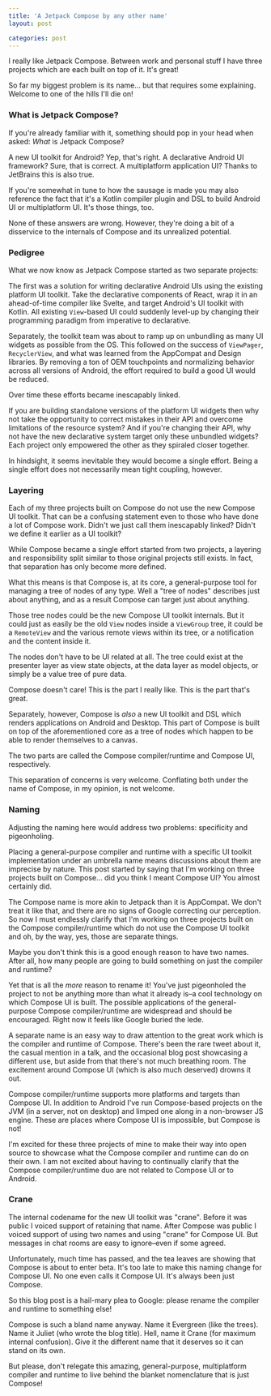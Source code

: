 ```yaml
---
title: 'A Jetpack Compose by any other name'
layout: post

categories: post
---
```


I really like Jetpack Compose.
Between work and personal stuff I have three projects which are each built on top of it.
It's great!

So far my biggest problem is its name… but that requires some explaining.
Welcome to one of the hills I'll die on!

### What is Jetpack Compose?

If you're already familiar with it, something should pop in your head when asked:
_What_ is Jetpack Compose?

A new UI toolkit for Android? Yep, that's right.
A declarative Android UI framework? Sure, that is correct.
A multiplatform application UI? Thanks to JetBrains this is also true.

If you're somewhat in tune to how the sausage is made you may also reference the fact that it's a
Kotlin compiler plugin and DSL to build Android UI or multiplatform UI. It's those things, too.

None of these answers are wrong. However, they're doing a bit of a disservice 
to the internals of Compose and its unrealized potential.

### Pedigree

What we now know as Jetpack Compose started as two separate projects:

The first was a solution for writing declarative Android UIs using the existing platform UI toolkit.
Take the declarative components of React, wrap it in an ahead-of-time compiler like Svelte, and
target Android's UI toolkit with Kotlin. All existing `View`-based UI could suddenly level-up by
changing their programming paradigm from imperative to declarative.

Separately, the toolkit team was about to ramp up on unbundling as many UI widgets as possible from
the OS. This followed on the success of `ViewPager`, `RecyclerView`, and what was learned from
the AppCompat and Design libraries. By removing a ton of OEM touchpoints and normalizing behavior
across all versions of Android, the effort required to build a good UI would be reduced.

Over time these efforts became inescapably linked.

If you are building standalone versions of the platform UI widgets then why not take the opportunity
to correct mistakes in their API and overcome limitations of the resource system? And if you're
changing their API, why not have the new declarative system target only these unbundled widgets?
Each project only empowered the other as they spiraled closer together.

In hindsight, it seems inevitable they would become a single effort. Being a single effort does
not necessarily mean tight coupling, however.

### Layering

Each of my three projects built on Compose do not use the new Compose UI toolkit. That can be a
confusing statement even to those who have done a lot of Compose work. Didn't we just call them
inescapably linked? Didn't we define it earlier as a UI toolkit?

While Compose became a single effort started from two projects, a layering and responsibility
split similar to those original projects still exists. In fact, that separation has only become
more defined.

What this means is that Compose is, at its core, a general-purpose tool for managing a tree of
nodes of any type. Well a "tree of nodes" describes just about anything, and as a result Compose can
target just about anything.

Those tree nodes could be the new Compose UI toolkit internals. But it could just as easily be the
old `View` nodes inside a `ViewGroup` tree, it could be a `RemoteView` and the various remote views
within its tree, or a notification and the content inside it.

The nodes don't have to be UI related at all. The tree could exist at the presenter layer as view
state objects, at the data layer as model objects, or simply be a value tree of pure data.

Compose doesn't care! This is the part I really like. This is the part that's great.

Separately, however, Compose is _also_ a new UI toolkit and DSL which renders applications on
Android and Desktop. This part of Compose is built on top of the aforementioned core as a tree of
nodes which happen to be able to render themselves to a canvas.

The two parts are called the Compose compiler/runtime and Compose UI, respectively.

This separation of concerns is very welcome. Conflating both under the name of Compose,
in my opinion, is not welcome.

### Naming

Adjusting the naming here would address two problems: specificity and pigeonholing.

Placing a general-purpose compiler and runtime with a specific UI toolkit implementation under an
umbrella name means discussions about them are imprecise by nature. This post started by saying
that I'm working on three projects built on Compose… did you think I meant Compose UI?
You almost certainly did.

The Compose name is more akin to Jetpack than it is AppCompat. We don't treat it like that, and
there are no signs of Google correcting our perception. So now I must endlessly clarify that I'm
working on three projects built on the Compose compiler/runtime which do not use the Compose UI
toolkit and oh, by the way, yes, those are separate things.

Maybe you don't think this is a good enough reason to have two names. After all, how many people
are going to build something on just the compiler and runtime?

Yet that is all the _more_ reason to rename it! You've just pigeonholed the project to not be
anything more than what it already is–a cool technology on which Compose UI is built. The possible
applications of the general-purpose Compose compiler/runtime are widespread and should be
encouraged. Right now it feels like Google buried the lede.

A separate name is an easy way to draw attention to the great work which is the compiler and runtime
of Compose. There's been the rare tweet about it, the casual mention in a talk, and the occasional
blog post showcasing a different use, but aside from that there's not much breathing room. The
excitement around Compose UI (which is also much deserved) drowns it out.

Compose compiler/runtime supports more platforms and targets than Compose UI. In addition to Android
I've run Compose-based projects on the JVM (in a server, not on desktop) and limped one along in
a non-browser JS engine. These are places where Compose UI is impossible, but Compose is not!

I'm excited for these three projects of mine to make their way into open source to showcase what the
Compose compiler and runtime can do on their own. I am not excited about having to continually
clarify that the Compose compiler/runtime duo are not related to Compose UI or to Android.

### Crane

The internal codename for the new UI toolkit was "crane". Before it was public I voiced support
of retaining that name. After Compose was public I voiced support of using two names and using
"crane" for Compose UI. But messages in chat rooms are easy to ignore–even if some agreed.

Unfortunately, much time has passed, and the tea leaves are showing that Compose is about to enter
beta. It's too late to make this naming change for Compose UI. No one even calls it Compose UI.
It's always been just Compose.

So this blog post is a hail-mary plea to Google:
please rename the compiler and runtime to something else!

Compose is such a bland name anyway.
Name it Evergreen (like the trees).
Name it Juliet (who wrote the blog title).
Hell, name it Crane (for maximum internal confusion).
Give it the different name that it deserves so it can stand on its own.

But please, don't relegate this amazing, general-purpose, multiplatform compiler and runtime to live
behind the blanket nomenclature that is just Compose!

